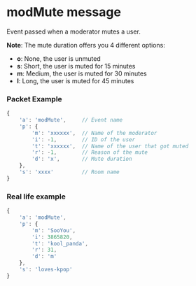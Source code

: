 # modMute message

Event passed when a moderator mutes a user.

**Note**: The mute duration offers you 4 different options:

* **o**: None, the user is unmuted
* **s**: Short, the user is muted for 15 minutes
* **m**: Medium, the user is muted for 30 minutes
* **l**: Long, the user is muted for 45 minutes

### Packet Example

```js
{
    'a': 'modMute',     // Event name
    'p': {
        'm': 'xxxxxx',	// Name of the moderator
        'i': -1,        // ID of the user
        't': 'xxxxxx',  // Name of the user that got muted
        'r': -1,        // Reason of the mute
        'd': 'x',       // Mute duration
    },
    's': 'xxxx'         // Room name
}
```
### Real life example
```js
{
    'a': 'modMute',
    'p': {
        'm': 'SooYou',
        'i': 3865820,
        't': 'kool_panda',
        'r': 31,
        'd': 'm'
    },
    's': 'loves-kpop'
}
```
